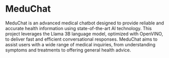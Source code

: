 # MeduChat
MeduChat is an advanced medical chatbot designed to provide reliable and accurate health information using state-of-the-art AI technology. This project leverages the Llama 3B language model, optimized with OpenVINO, to deliver fast and efficient conversational responses. MeduChat aims to assist users with a wide range of medical inquiries, from understanding symptoms and treatments to offering general health advice.
